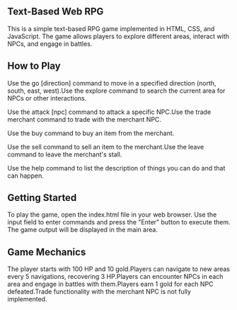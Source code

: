 ## Text-Based Web RPG

This is a simple text-based RPG game implemented in HTML, CSS, and JavaScript. The game allows players to explore different areas, interact with NPCs, and engage in battles.


## How to Play

Use the go [direction] command to move in a specified direction (north, south, east, west).Use the explore command to search the current area for NPCs or other interactions.

Use the attack [npc] command to attack a specific NPC.Use the trade merchant command to trade with the merchant NPC.

Use the buy command to buy an item from the merchant.

Use the sell command to sell an item to the merchant.Use the leave command to leave the merchant's stall.

Use the help command to list the description of things you can do and that can happen.

## Getting Started

To play the game, open the index.html file in your web browser. Use the input field to enter commands and press the "Enter" button to execute them. The game output will be displayed in the main area.

## Game Mechanics

The player starts with 100 HP and 10 gold.Players can navigate to new areas every 5 navigations, recovering 3 HP.Players can encounter NPCs in each area and engage in battles with them.Players earn 1 gold for each NPC defeated.Trade functionality with the merchant NPC is not fully implemented.